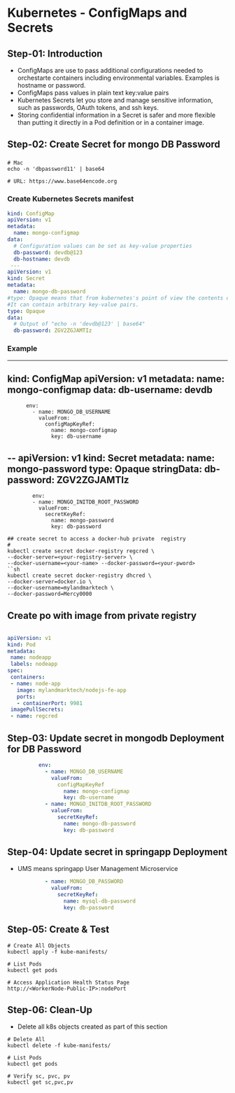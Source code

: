 # Kubernetes - ConfigMaps and Secrets

## Step-01: Introduction
- ConfigMaps are use to pass additional configurations needed to orchestarte containers including environmental variables. Examples is hostname or password.
- ConfigMaps pass values in plain text key:value pairs
- Kubernetes Secrets let you store and manage sensitive information, such as passwords, OAuth tokens, and ssh keys. 
- Storing confidential information in a Secret is safer and more flexible than putting it directly in a Pod definition or in a container image. 

## Step-02: Create Secret for mongo DB Password
### 
```
# Mac
echo -n 'dbpassword11' | base64

# URL: https://www.base64encode.org
```
### Create Kubernetes Secrets manifest
```yml
kind: ConfigMap 
apiVersion: v1 
metadata:
  name: mongo-configmap 
data:
  # Configuration values can be set as key-value properties
  db-password: devdb@123
  db-hostname: devdb
 ---
apiVersion: v1
kind: Secret
metadata:
  name: mongo-db-password
#type: Opaque means that from kubernetes's point of view the contents of this Secret is unstructured.
#It can contain arbitrary key-value pairs. 
type: Opaque
data:
  # Output of "echo -n 'devdb@123' | base64"
  db-password: ZGV2ZGJAMTIz
```
### Example
---
kind: ConfigMap 
apiVersion: v1 
metadata:
  name: mongo-configmap 
data:
  db-username: devdb
---
          env:
            - name: MONGO_DB_USERNAME
              valueFrom: 
                configMapKeyRef: 
                  name: mongo-configmap 
                  key: db-username
--
apiVersion: v1
kind: Secret
metadata:
  name: mongo-password
type: Opaque
stringData:
  db-password: ZGV2ZGJAMTIz 
---
            env:
            - name: MONGO_INITDB_ROOT_PASSWORD
              valueFrom:
                secretKeyRef:
                  name: mongo-password
                  key: db-password
```
## create secret to access a docker-hub private  registry
# 
kubectl create secret docker-registry regcred \
--docker-server=<your-registry-server> \
--docker-username=<your-name> --docker-password=<your-pword>
``sh
kubectl create secret docker-registry dhcred \
--docker-server=docker.io \
--docker-username=mylandmarktech \
--docker-password=Mercy0000 
```
## Create po with image from private registry 
 ``` yml
  
apiVersion: v1
kind: Pod
metadata:
  name: nodeapp
  labels: nodeapp
spec:
  containers:
  - name: node-app
    image: mylandmarktech/nodejs-fe-app
    ports:
    - containerPort: 9981
  imagePullSecrets:
  - name: regcred
  ```
## Step-03: Update secret in mongodb Deployment for DB Password
```yml
          env:
            - name: MONGO_DB_USERNAME
              valueFrom: 
                configMapKeyRef 
                  name: mongo-configmap 
                  key: db-username
            - name: MONGO_INITDB_ROOT_PASSWORD
              valueFrom:
                secretKeyRef:
                  name: mongo-db-password
                  key: db-password
```
## Step-04: Update secret in springapp Deployment
- UMS means springapp User Management Microservice
```yml
            - name: MONGO_DB_PASSWORD
              valueFrom:
                secretKeyRef:
                  name: mysql-db-password
                  key: db-password
```

## Step-05: Create & Test
```
# Create All Objects
kubectl apply -f kube-manifests/

# List Pods
kubectl get pods

# Access Application Health Status Page
http://<WorkerNode-Public-IP>:nodePort
```

## Step-06: Clean-Up
- Delete all k8s objects created as part of this section
```
# Delete All
kubectl delete -f kube-manifests/

# List Pods
kubectl get pods

# Verify sc, pvc, pv
kubectl get sc,pvc,pv
```
